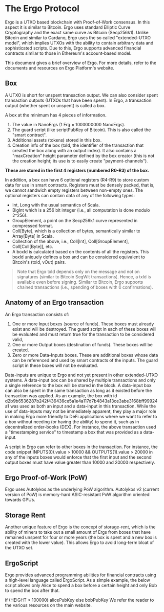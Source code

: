 # The Ergo Protocol
Ergo is a UTXO based blockchain with Proof-of-Work consensus. In this aspect it is similar to Bitcoin. Ergo uses standard Elliptic Curve Cryptography and the exact same curve as Bitcoin (Secp256k1). Unlike Bitcoin and similar to Cardano, Ergo uses the so called "extended-UTXO model", which implies UTXOs with the ability to contain arbitrary data and sophisticated scripts. Due to this, Ergo supports advanced financial contracts similar to those in Ethereum's account-based model.

This document gives a brief overview of Ergo. For more details, refer to the documents and resources on Ergo Platform's website.
## Box
A UTXO is short for unspent transaction output. We can also consider spent transaction outputs (UTXOs that have been spent). In Ergo, a transaction output (whether spent or unspent) is called a box.

A box at the minimum has 4 pieces of information.

1. The value in NanoErgs (1 Erg = 1000000000 NanoErgs).
2. The guard script (like scriptPubKey of Bitcoin). This is also called the "smart contract".
3. Additional assets (tokens) stored in this box.
4. Creation info of the box (txId, the identifier of the transaction that created the box along with an output index). It also contains a "maxCreation" height parameter defined by the box creator (this is not the creation height; its use is to easily create "payment-channels").

**These are stored in the first 4 registers (numbered R0-R3) of the box.**

In addition, a box can have 6 optional registers (R4-R9) to store custom data for use in smart contracts. Registers must be densely packed, that is, we cannot sandwich empty registers between non-empty ones. The optional registers can contain data of any of the following types:

- Int, Long with the usual semantics of Scala.
- BigInt which is a 256 bit integer (i.e., all computation is done modulo 2^256).
- GroupElement, a point on the Secp256k1 curve represented in compressed format.
- Coll[Byte], which is a collection of bytes, semantically similar to Array[Byte] in Scala.
- Collection of the above, i.e., Coll[Int], Coll[GroupElement], Coll[Coll[Byte]], etc.
- A boxId is calculated based on the contents of all the registers. This boxId uniquely defines a box and can be considered equivalent to Bitcoin's (txId, vOut) pairs.

>Note that Ergo txId depends only on the message and not on signatures (similar to Bitcoin SegWit transactions). Hence, a txId is available even before signing. Similar to Bitcoin, Ergo supports chained transactions (i.e., spending of boxes with 0 confirmations).

## Anatomy of an Ergo transaction
An Ergo transaction consists of:

1. One or more Input boxes (source of funds). These boxes must already exist and will be destroyed. The guard script in each of these boxes will be evaluated and must return true for the transaction to be considered valid,
2. One or more Output boxes (destination of funds). These boxes will be created.
3. Zero or more Data-Inputs boxes. These are additional boxes whose data can be referenced and used by smart contracts of the inputs. The guard script in these boxes will not be evaluated.

Data-inputs are unique to Ergo and not yet present in other extended-UTXO systems. A data-input box can be shared by multiple transactions and only a single reference to the box will be stored in the block. A data-input box can also be spent in the same transaction as long as it existed before the transaction was applied. As an example, the box with id d2b9b6536287b242f436436ce5a1e4a117d7b4843a13ce3abe3168bff99924a1 was used as both an input and a data-input in this transaction. While the use of data-inputs may not be immediately apparent, they play a major role in making Ergo more friendly to DeFi applications where we want to refer to a box without needing (or having the ability) to spend it, such as in decentralized order-books (DEX). For instance, the above transaction used a "timestamping service" to timestamp a box that was provided as a data-input.

A script in Ergo can refer to other boxes in the transaction. For instance, the code snippet INPUTS(0).value > 10000 && OUTPUTS(1).value > 20000 in any of the inputs boxes would enforce that the first input and the second output boxes must have value greater than 10000 and 20000 respectively.

## Ergo Proof-of-Work (PoW)
Ergo uses Autolykos as the underlying PoW algorithm. Autolykos v2 (current version of PoW) is memory-hard ASIC-resistant PoW algorithm oriented towards GPUs.

## Storage Rent
Another unique feature of Ergo is the concept of storage-rent, which is the ability of miners to take out a small amount of Ergs from boxes that have remained unspent for four or more years (the box is spent and a new box is created with the lower value). This allows Ergo to avoid long-term bloat of the UTXO set.

## ErgoScript
Ergo provides advanced programming abilities for financial contracts using a high-level language called ErgoScript. As a simple example, the below script allows only Alice to spend a box before a certain height and only Bob to spend the box after that.

if (HEIGHT < 100000) alicePubKey else bobPubKey 
We refer the reader to the various resources on the main website.
